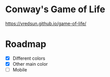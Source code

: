 # Conway's Game of Life

<https://vredsun.github.io/game-of-life/>

# Roadmap

- [x] Different colors
- [x] Other main color
- [ ] Mobile
